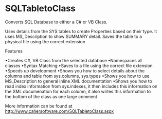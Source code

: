 # SQLTabletoClass
Converts SQL Database to either a C# or VB Class.

Uses details from the SYS tables to create Properties based on their type. It uses MS_Description to show SUMMARY detail. Saves the table to a physical file using the correct extension

Features

•Creates C#, VB Class from the selected database
•Namespaces all classes
•Syntax Matching
•Saves to a file using the correct file extension
•Speeds up development
•Shows you how to select details about the columns and table from sys.columns, sys.types
•Shows you how to use MS_Description to general inline XML documentation
•Shows you how to read index information from sys.indexes, it then includes this information on the XML documenation for each column, it also writes this information to the bottom of the class as one large comment

More information can be found at
http://www.cahersoftware.com/SQLTabletoClass.aspx
  
